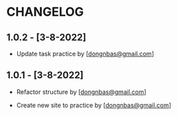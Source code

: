 # CHANGELOG

## 1.0.2 - [3-8-2022]
-   Update task practice by [dongnbas@gmail.com]

## 1.0.1 - [3-8-2022]
-   Refactor structure by [dongnbas@gmail.com]

-   Create new site to practice by [dongnbas@gmail.com]
